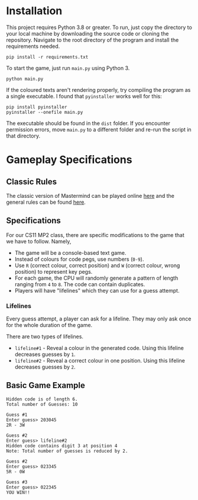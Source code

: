 # Installation
This project requires Python 3.8 or greater. To run, just copy the directory to your local machine by downloading the 
source 
code or cloning the repository. Navigate to 
the root directory of the program and install the requirements needed.
```
pip install -r requirements.txt
```
To start the game, just run `main.py` using Python 3.
```
python main.py
```
If the coloured texts aren't rendering properly, try compiling the program as a single executable. I found that 
`pyinstaller` works well for this:
```
pip install pyinstaller
pyinstaller --onefile main.py
```
The executable should be found in the `dist` folder. If you encounter permission errors, move `main.py` to a 
different folder and re-run the script in that directory.

# Gameplay Specifications
## Classic Rules
The classic version of Mastermind can be played online [here](https://webgamesonline.com/mastermind/) and the general rules can be found [here]( https://webgamesonline.com/mastermind/rules.php).

## Specifications
For our CS11 MP2 class, there are specific modifications to the game that we have to follow. Namely,

- The game will be a console-based text game.
- Instead of colours for code pegs, use numbers (`0-9`).
- Use `R` (correct colour, correct position) and `W` (correct colour, wrong position) to represent key pegs.
- For each game, the CPU will randomly generate a pattern of length ranging from `4` to `8`. The code can contain 
  duplicates.
- Players will have "lifelines" which they can use for a guess attempt.

### Lifelines

Every guess attempt, a player can ask for a lifeline. They may only ask once for the whole duration of the game.

There are two types of lifelines.
- `lifeline#1` - Reveal a colour in the generated code. Using this lifeline decreases guesses by `1`.
- `lifeline#2` - Reveal a correct colour in one position. Using this lifeline decreases guesses by `2`.

## Basic Game Example
```
Hidden code is of length 6.
Total number of Guesses: 10

Guess #1
Enter guess> 203045
2R - 3W

Guess #2
Enter guess> lifeline#2
Hidden code contains digit 3 at position 4
Note: Total number of guesses is reduced by 2.

Guess #2
Enter guess> 023345
5R - 0W

Guess #3
Enter guess> 022345
YOU WIN!!
```